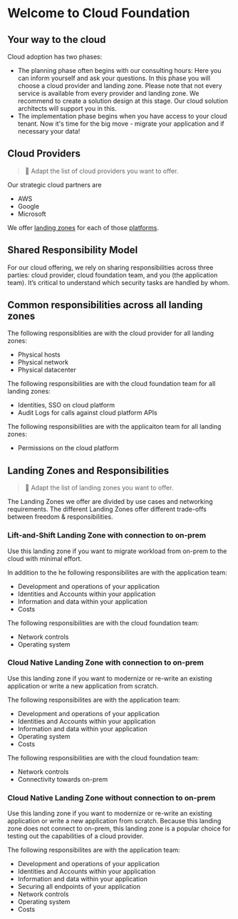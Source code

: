 # Welcome to Cloud Foundation

## Your way to the cloud

Cloud adoption has two phases:
- The planning phase often begins with our consulting hours: Here you can inform yourself and ask your questions. In this phase you will choose a cloud provider and landing zone. Please note that not every service is available from every provider and landing zone. We recommend to create a solution design at this stage. Our cloud solution architects will support you in this.
- The implementation phase begins when you have access to your cloud tenant. Now it's time for the big move - migrate your application and if necessary your data!

## Cloud Providers

> 🚧 Adapt the list of cloud providers you want to offer.

Our strategic cloud partners are
- AWS
- Google
- Microsoft

We offer [landing zones](concepts.md#landing-zone) for each of those [platforms](/platforms/).

## Shared Responsibility Model

For our cloud offering, we rely on sharing responsibilities across three parties: cloud provider, cloud foundation team, and you (the application team).
It’s critical to understand which security tasks are handled by whom.

## Common responsibilities across all landing zones

The following responsiblities are with the cloud provider for all landing zones:
- Physical hosts
- Physical network
- Physical datacenter

The following responsibilities are with the cloud foundation team for all landing zones:
- Identities, SSO on cloud platform
- Audit Logs for calls against cloud platform APIs

The following responsibilities are with the applicaiton team for all landing zones:
- Permissions on the cloud platform

## Landing Zones and Responsibilities

> 🚧 Adapt the list of landing zones you want to offer.

The Landing Zones we offer are divided by use cases and networking requirements.
The different Landing Zones offer different trade-offs between freedom & responsibilities.

### Lift-and-Shift Landing Zone with connection to on-prem

Use this landing zone if you want to migrate workload from on-prem to the cloud with minimal effort.

In addition to the he following responsibilites are with the application team:
- Development and operations of your application
- Identities and Accounts within your application
- Information and data within your application
- Costs

The following responsibilities are with the cloud foundation team:
- Network controls
- Operating system

### Cloud Native Landing Zone with connection to on-prem

Use this landing zone if you want to modernize or re-write an existing application or write a new application from scratch.

The following responsibilites are with the application team:
- Development and operations of your application
- Identities and Accounts within your application
- Information and data within your application
- Operating system
- Costs

The following responsibilities are with the cloud foundation team:
- Network controls
- Connectivity towards on-prem

### Cloud Native Landing Zone without connection to on-prem

Use this landing zone if you want to modernize or re-write an existing application or write a new application from scratch.
Because this landing zone does not connect to on-prem, this landing zone is a popular choice for testing out the capabilities of a cloud provider.

The following responsibilites are with the application team:
- Development and operations of your application
- Identities and Accounts within your application
- Information and data within your application
- Securing all endpoints of your application
- Network controls
- Operating system
- Costs

